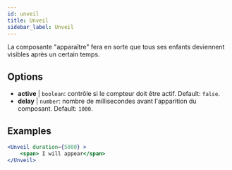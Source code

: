 ```yaml
---
id: unveil 
title: Unveil
sidebar_label: Unveil
---
```


La composante "apparaître" fera en sorte que tous ses enfants deviennent visibles après un certain temps.

## Options

* __active__ | `boolean`: contrôle si le compteur doit être actif. Default: `false`.
* __delay__ | `number`: nombre de millisecondes avant l'apparition du composant. Default: `1000`.


## Examples

```jsx live
<Unveil duration={5000} >
    <span> I will appear</span>
</Unveil>
```



